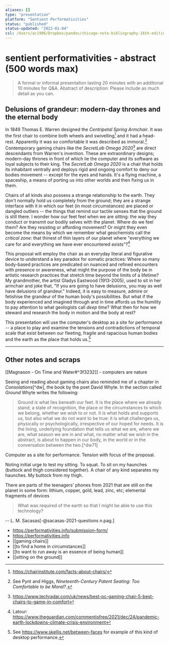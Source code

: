 ```yaml
---
aliases: []
type: "presentation"
platform: "Sentient Performativities"
status: "published"
status-updated: "2022-01-04"
csl: /Users/ac1906/Dropbox/pandoc/chicago-note-bibliography-16th-edition.csl
---
```


# sentient performativities - abstract (500 words max)

> A formal or informal presentation lasting 20 minutes with an additional 10 minutes for Q&A.
> Abstract of description: Please include as much detail as you can.

## Delusions of grandeur: modern-day thrones and the eternal body 

In 1849 Thomas E. Warren designed the _Centripetal Spring Armchair_. It was the first chair to combine both wheels and swivelling[^1] and it had a head-rest. Apparently it was so comfortable it was described as immoral.[^2] Contemporary gaming chairs like the _SecretLab Omega 2020_[^3] are direct descendants from Warren's invention. These are extraordinary designs; modern-day thrones in front of which lie the computer and its software as loyal subjects to their king. The _SecretLab Omega 2020_ is a chair that holds its inhabitant ventrally and deploys rigid and ongoing comfort to deny our bodies movement -- except for the eyes and hands. It's a flying machine, a spaceship, a means of porting us into other worlds and then fixing us in them. 

Chairs of all kinds also possess a strange relationship to the earth. They don't normally hold us completely from the ground; they are a strange interface with it in which our feet (in most circumstances) are placed or dangled outliers -- the things that remind our tactile senses that the ground is still there. I wonder how our feet feel when we are sitting: the way they conduct or transmit our bodily selves with the planet. Where do we feel them? Are they resisting or affording movement? Or might they even become the means by which we remember what geochemists call the _critical zone_: that thinest of thin layers of our planet where "everything we care for and everything we have ever encountered exists"?[^4] 

This proposal will employ the chair as an everyday literal and figurative device to understand a key paradox for somatic practices: Where so many body-based practices are predicated on nuanced and refined encounters with presence or awareness, what might the purpose of the body be in artistic research practices that stretch time beyond the limits of a lifetime? My grandmother, the artist Gladys Eastwood (1913-2005), used to sit in her armchair and joke that, "If you are going to have delusions, you may as well have delusions of grandeur." Indeed, it is easy to measure, admire or fetishise the grandeur of the human body's possibilities. But what if the body experienced and imagined through and in time affords us the humility to pay attention to what geologists call _deep time_? What then for how we steward and research the body in motion and the body at rest?

This presentation will use the computer's desktop as a site for performance -- a place to play and examine the tensions and contradictions of temporal scale that exist between our fleeting, fragile and rapacious human bodies and the earth as the place that holds us.[^5] 

[^1]: <https://chairinstitute.com/facts-about-chairs/>
[^2]: See Pynt and Higgs, _Nineteenth-Century Patent Seating: Too Comfortable to be Moral?_. 
[^3]: <https://www.techradar.com/uk/news/best-pc-gaming-chair-5-best-chairs-to-game-in-comfort>
[^4]: Latour: <https://www.theguardian.com/commentisfree/2021/dec/24/pandemic-earth-lockdowns-climate-crisis-environment>
[^5]: See <https://www.skellis.net/between-faces> for example of this kind of desktop performance. 

--- 

## Other notes and scraps

[[Magnason - On Time and Water#^3f3232]] - computers are nature

Seeing and reading about gaming chairs also reminded me of a chapter in  _Consolations_[^dw], the book by the poet David Whyte. In the section called _Ground_ Whyte writes the following: 

> Ground is what lies beneath our feet. It is the place where we already stand; a state of recognition, the place or the circumstances to which we belong, whether we wish to or not. It is what holds and supports us, but also what we do not want to be true: it is what challenges us, physically or psychologically, irrespective of our hoped for needs. It is the living, underlying foundation that tells us what we are, where we are, what season we are in and what, no matter what we wish in the abstract, is about to happen in our body, in the world or in the conversation between the two.[^dw71]

Computer as a site for performance. Tension with focus of the proposal.

Noting initial urge to test my sitting. To squat. To sit on my haunches (buttock and thigh considered together). A chair of any kind separates my haunches. My buttock from my thigh. 

There are parts of the teenagers' phones from 2021 that are still on the planet in some form: lithium, copper, gold, lead, zinc, etc; elemental fragments of devices 

> What was required of the earth so that I might be able to use this technology?

-- L. M. Sacasas[-@sacasas-2021-questions n.pag.]


- <https://performativities.info/submission-form/>
- <https://performativities.info>
- [[gaming chairs]]
- [[to find a home in circumstances]]
- [[to want to run away is an essence of being human]]
- [[sitting on the ground]]


